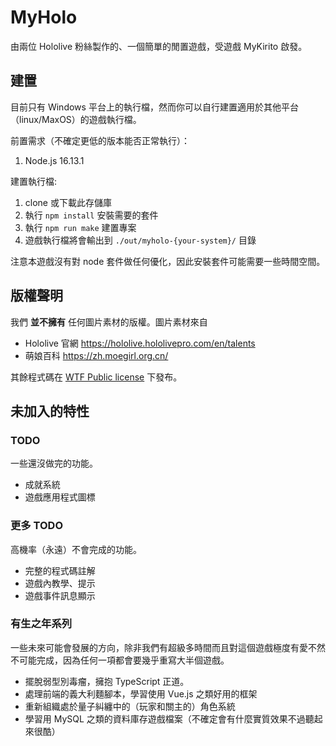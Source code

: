 # MyHolo

由兩位 Hololive 粉絲製作的、一個簡單的閒置遊戲，受遊戲 MyKirito 啟發。

## 建置

目前只有 Windows 平台上的執行檔，然而你可以自行建置適用於其他平台（linux/MaxOS）的遊戲執行檔。

前置需求（不確定更低的版本能否正常執行）：

1. Node.js 16.13.1

建置執行檔:

1. clone 或下載此存儲庫
2. 執行 `npm install` 安裝需要的套件
3. 執行 `npm run make` 建置專案
4. 遊戲執行檔將會輸出到 `./out/myholo-{your-system}/` 目錄

注意本遊戲沒有對 node 套件做任何優化，因此安裝套件可能需要一些時間空間。

## 版權聲明

我們 **並不擁有** 任何圖片素材的版權。圖片素材來自

- Hololive 官網 https://hololive.hololivepro.com/en/talents
- 萌娘百科 https://zh.moegirl.org.cn/

其餘程式碼在 [WTF Public license](http://www.wtfpl.net/) 下發布。

## 未加入的特性

### TODO

一些還沒做完的功能。

- 成就系統
- 遊戲應用程式圖標

### 更多 TODO

高機率（永遠）不會完成的功能。

- 完整的程式碼註解
- 遊戲內教學、提示
- 遊戲事件訊息顯示

### 有生之年系列

一些未來可能會發展的方向，除非我們有超級多時間而且對這個遊戲極度有愛不然不可能完成，因為任何一項都會要幾乎重寫大半個遊戲。

- 擺脫弱型別毒瘤，擁抱 TypeScript 正道。
- 處理前端的義大利麵腳本，學習使用 Vue.js 之類好用的框架
- 重新組織處於量子糾纏中的（玩家和關主的）角色系統
- 學習用 MySQL 之類的資料庫存遊戲檔案（不確定會有什麼實質效果不過聽起來很酷）
